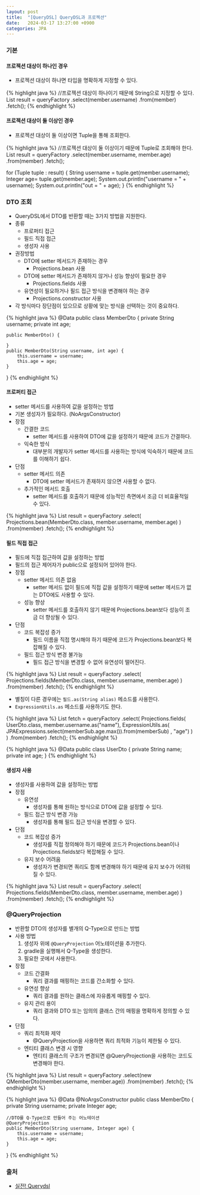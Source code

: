 ```yaml
---
layout: post
title:  "[QueryDSL] QueryDSL과 프로젝션"
date:   2024-03-17 13:27:00 +0900
categories: JPA
---
```


### 기본

#### 프로젝션 대상이 하나인 경우

- 프로젝션 대상이 하나면 타입을 명확하게 지정할 수 있다.

{% highlight java %}
//프로젝션 대상이 하나이기 때문에 String으로 지정할 수 있다.
List<String> result =
    queryFactory
    .select(member.username)
    .from(member)
    .fetch();
{% endhighlight %}

#### 프로젝션 대상이 둘 이상인 경우

- 프로젝션 대상이 둘 이상이면 Tuple을 통해 조회한다.

{% highlight java %}
//프로젝션 대상이 둘 이상이기 때문에 Tuple로 조회해야 한다.
List<Tuple> result =
        queryFactory
        .select(member.username, member.age)
        .from(member)
        .fetch();

for (Tuple tuple : result) {
    String username = tuple.get(member.username);
    Integer age= tuple.get(member.age);
    System.out.println("username = " + username);
    System.out.println("out = " + age);
}
{% endhighlight %}

### DTO 조회

- QueryDSL에서 DTO를 반환할 때는 3가지 방법을 지원한다.
- 종류
    - 프로퍼티 접근
    - 필드 직접 접근
    - 생성자 사용
- 권장방법
    - DTO에 setter 메서드가 존재하는 경우
        - Projections.bean 사용
    - DTO에 setter 메서드가 존재하지 않거나 성능 향상이 필요한 경우
        - Projections.fields 사용
    - 유연성이 필요하거나 필드 접근 방식을 변경해야 하는 경우
        - Projections.constructor 사용
- 각 방식마다 장단점이 있으므로 상황에 맞는 방식을 선택하는 것이 중요하다.

{% highlight java %}
@Data
public class MemberDto {
    private String username;
    private int age;

    public MemberDto() {

    }
    public MemberDto(String username, int age) {
        this.username = username;
        this.age = age;
    }
}
{% endhighlight %}

#### 프로퍼티 접근

- setter 메서드를 사용하여 값을 설정하는 방법
- 기본 생성자가 필요하다. (NoArgsConstructor)
- 장점
    - 간결한 코드
        - setter 메서드를 사용하여 DTO에 값을 설정하기 때문에 코드가 간결하다.
    - 익숙한 방식
        - 대부분의 개발자가 setter 메서드를 사용하는 방식에 익숙하기 때문에 코드를 이해하기 쉽다.
- 단점
    - setter 메서드 의존
        - DTO에 setter 메서드가 존재하지 않으면 사용할 수 없다.
    - 추가적인 메서드 호출
        - setter 메서드를 호출하기 때문에 성능적인 측면에서 조금 더 비효율적일 수 있다.

{% highlight java %}
List<MemberDto> result =
    queryFactory
    .select(
        Projections.bean(MemberDto.class, member.username, member.age)
    )
    .from(member)
    .fetch();
{% endhighlight %}

#### 필드 직접 접근

- 필드에 직접 접근하여 값을 설정하는 방법
- 필드의 접근 제어자가 public으로 설정되어 있어야 한다.
- 장점
    - setter 메서드 의존 없음
        - setter 메서드 없이 필드에 직접 값을 설정하기 때문에 setter 메서드가 없는 DTO에도 사용할 수 있다.
    - 성능 향상
        - setter 메서드를 호출하지 않기 때문에 Projections.bean보다 성능이 조금 더 향상될 수 있다.
- 단점
    - 코드 복잡성 증가
        - 필드 이름을 직접 명시해야 하기 때문에 코드가 Projections.bean보다 복잡해질 수 있다.
    - 필드 접근 방식 변경 불가능
        - 필드 접근 방식을 변경할 수 없어 유연성이 떨어진다.

{% highlight java %}
List<MemberDto> result =
    queryFactory
    .select(
        Projections.fields(MemberDto.class, member.username, member.age)
    )
    .from(member)
    .fetch();
{% endhighlight %}

- 별칭이 다른 경우에는 `필드.as(String alias)` 메소드를 사용한다.
- `ExpressionUtils.as` 메소드를 사용하기도 한다.

{% highlight java %}
List<UserDto> fetch =
    queryFactory
    .select(
        Projections.fields(
            UserDto.class, 
            member.username.as("name"),
            ExpressionUtils.as(
            JPAExpressions.select(memberSub.age.max()).from(memberSub)
            , "age")
        )
    )
    .from(member)
    .fetch();
{% endhighlight %}

{% highlight java %}
@Data
public class UserDto {
    private String name;
    private int age;
}
{% endhighlight %}

#### 생성자 사용

- 생성자를 사용하여 값을 설정하는 방법
- 장점
    - 유연성
        - 생성자를 통해 원하는 방식으로 DTO에 값을 설정할 수 있다.
    - 필드 접근 방식 변경 가능
        - 생성자를 통해 필드 접근 방식을 변경할 수 있다.
- 단점
    - 코드 복잡성 증가
        - 생성자를 직접 정의해야 하기 때문에 코드가 Projections.bean이나 Projections.fields보다 복잡해질 수 있다.
    - 유지 보수 어려움
        - 생성자가 변경되면 쿼리도 함께 변경해야 하기 때문에 유지 보수가 어려워질 수 있다.

{% highlight java %}
List<MemberDto> result =
    queryFactory
    .select(
        Projections.fields(MemberDto.class, member.username, member.age)
    )
    .from(member)
    .fetch();
{% endhighlight %}

### @QueryProjection

- 반환할 DTO의 생성자를 별개의 Q-Type으로 만드는 방법
- 사용 방법
    1. 생성자 위에 `@QueryProjection` 어노테이션을 추가한다.
    2. gradle을 실행해서 Q-Type을 생성한다.
    3. 필요한 곳에서 사용한다.
- 장점
    - 코드 간결화
        - 쿼리 결과를 매핑하는 코드를 간소화할 수 있다.
    - 유연성 향상 
        - 쿼리 결과를 원하는 클래스에 자유롭게 매핑할 수 있다.
    - 유지 관리 용이
        - 쿼리 결과와 DTO 또는 임의의 클래스 간의 매핑을 명확하게 정의할 수 있다.
-  단점
    - 쿼리 최적화 제약
        - @QueryProjection을 사용하면 쿼리 최적화 기능이 제한될 수 있다.
    - 엔티티 클래스 변경 시 영향
        - 엔티티 클래스의 구조가 변경되면 @QueryProjection을 사용하는 코드도 변경해야 한다.

{% highlight java %}
List<MemberDto> result =
    queryFactory
    .select(new QMemberDto(member.username, member.age))
    .from(member)
    .fetch();
{% endhighlight %}

{% highlight java %}
@Data
@NoArgsConstructor
public class MemberDto {
	private String username;
	private Integer age;
	
    //DTO를 Q-Type으로 만들어 주는 어노테이션
	@QueryProjection
	public MemberDto(String username, Integer age) {
		this.username = username;
		this.age = age;
	}
}
{% endhighlight %}


### 출처

- [실전! Querydsl](https://www.inflearn.com/course/querydsl-%EC%8B%A4%EC%A0%84)
